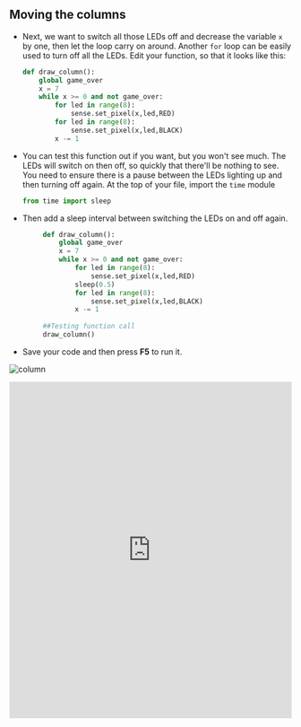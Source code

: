 ## Moving the columns

- Next, we want to switch all those LEDs off and decrease the variable `x` by one, then let the loop carry on around. Another `for` loop can be easily used to turn off all the LEDs. Edit your function, so that it looks like this:

	```python
	def draw_column():
		global game_over
		x = 7
		while x >= 0 and not game_over:
			for led in range(8):
				sense.set_pixel(x,led,RED)
			for led in range(8):
				sense.set_pixel(x,led,BLACK)
			x -= 1
	```

- You can test this function out if you want, but you won't see much. The LEDs will switch on then off, so quickly that there'll be nothing to see. You need to ensure there is a pause between the LEDs lighting up and then turning off again. At the top of your file, import the `time` module

	```python
	from time import sleep
	```

- Then add a sleep interval between switching the LEDs on and off again.

   ```python
		def draw_column():
			global game_over
			x = 7
			while x >= 0 and not game_over:
				for led in range(8):
					sense.set_pixel(x,led,RED)
				sleep(0.5)
				for led in range(8):
					sense.set_pixel(x,led,BLACK)
				x -= 1
				
		##Testing function call
		draw_column()
   ```
		
- Save your code and then press **F5** to run it.

![column](images/column.gif)


<iframe src="https://trinket.io/embed/python/0bce675835" width="100%" height="600" frameborder="0" marginwidth="0" marginheight="0" allowfullscreen></iframe>


